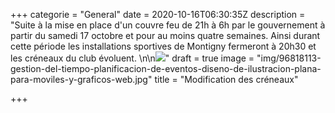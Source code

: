 +++
categorie = "General"
date = 2020-10-16T06:30:35Z
description = "Suite à la mise en place d'un couvre feu de 21h à 6h par le gouvernement à partir du samedi 17 octobre et pour au moins quatre semaines. Ainsi durant cette période les installations sportives de Montigny fermeront à 20h30 et les créneaux du club évoluent. \n\n![](img/schedule_temp.PNG)"
draft = true
image = "img/96818113-gestion-del-tiempo-planificacion-de-eventos-diseno-de-ilustracion-plana-para-moviles-y-graficos-web.jpg"
title = "Modification des créneaux"

+++
